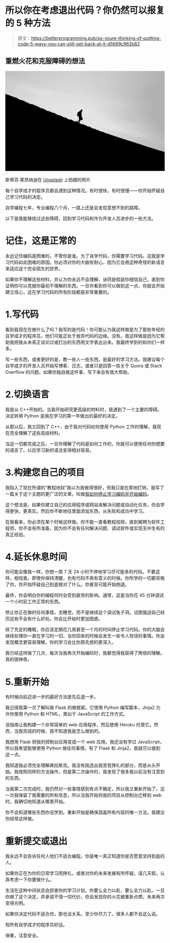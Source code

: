 # 所以你在考虑退出代码？你仍然可以报复的 5 种方法

> 原文：<https://betterprogramming.pub/so-youre-thinking-of-quitting-code-5-ways-you-can-still-get-back-at-it-d5689c962b82>

## 重燃火花和克服障碍的想法

![](img/6ffaeb8caf1524399301f009576940c9.png)

斯蒂芬·莱昂纳迪在 [Unsplash](https://unsplash.com?utm_source=medium&utm_medium=referral) 上拍摄的照片

每个自学成才的程序员都会遇到这种情况。有时很快，有时很慢——你开始怀疑自己学习代码的决定。

自学编程七年，专业编程八个月，一路上还是会发现意想不到的路障。

以下是我能够绕过这些障碍，回到学习代码和作为开发人员进步的一些方法。

# 记住，这是正常的

永远记住编码是困难的，不管你是谁。为了自学代码，你需要学习代码。这就是学习代码如此困难的原因。你必须对你的大脑有耐心，因为它会用这种奇怪的新语言来适应这个完全陌生的世界。

如果你不理解这些材料，并认为你永远不会理解，诀窍是假装你相信自己，直到你证明你可以克服你最初不理解的东西。一旦你看到你可以做到这一点，你就会开始建立信心，这在学习代码的所有阶段都是非常重要的。

# 1.写代码

看到我现在在做什么了吗？我写的是代码！你可能认为我这样做是为了那些年轻的自学成才的程序员，他们可能正处于放弃代码的边缘。没有。我这样做是因为它帮助我把我从未真正谈论过或打出的东西用文字表达出来。我最终学到的和你们一样多。

写一些东西，或者更好的是，教一些人一些东西，是最好的学习方法。我建议每个自学成才的开发人员开始写博客、日志，或者只是回答一些关于 Quora 或 Stack Overflow 的问题。如果你独自做这件事，写下来会有很大帮助。

# 2.切换语言

我是从 C++开始的。当我开始研究更高级的材料时，我遇到了一个主要的障碍。决定转用 Python 是我在学习的第一年做出的最好的决定。

从那以后，我又回到了 C++，由于我对代码如何使用 Python 工作的理解，我现在完全理解了这些高级材料。

当这一切都完成之后，一旦你理解了代码是如何工作的，你就可以使用任何你想要的语言了。以后学习新的语法变得相对容易。

# 3.构建您自己的项目

我陷入了现在所谓的“教程地狱”我以为我做得很好，但我只是在原地打转。我写了一篇关于这个主题的更广泛的文章，叫做[我如何停止学习编码并开始编码](/how-i-stopped-learning-to-code-and-started-e32614bccfd8)。

这个想法是，如果你建立自己的应用程序或网站来解决问题或自动化任务，你会学得更快，更真实。然后你不断地往里面添加东西，从失败和成功中学习。

在我看来，你必须在某个时候这样做。你不能一直看教程视频，直到被聘为软件工程师。你不会有所准备，因为你不会有任何解决问题、调试软件或实现无中生有的真正经验。

# 4.延长休息时间

你可能会像我一样。你想一周 7 天 24 小时不停地学习尽可能多的代码。不要这样。相信我，即使你保持清醒，也有代码不再有意义的时候。你所学的一切都背叛了你，你开始怀疑自己到底做对了什么。你甚至可能开始倒退。

最终，你会明白你的编程何时会受到疲劳的影响。通常，这是当你花 45 分钟调试一个小时前工作正常的东西。

停止你正在做的任何事情，去睡觉，而不是继续这个调试兔子洞。试图强迫自己经历这些不会有什么好处。你会比开始时更加困惑。

除了充足的睡眠，你应该定期花几周甚至一个月的时间停止学习代码。你的大脑会继续处理你一直在学习的一切，当你回来的时候会发生一些令人惊讶的事情。你会发现概念更容易理解，你的学习会比你原先想的更深入。

我已经这样做了几次，每次当我再次开始编码时，我都觉得我获得了两倍的理解。真的很神奇。

# 5.重新开始

有时候向前迈进一步的最好方法是先后退一步。

我记得我第一次了解叫做 Flask 的微框架。它使用 Python 编写脚本，Jinja2 允许你使用 Python 和 HTML，类似于 JavaScript 的工作方式。

该指南让我构建一个非常简单的 web 应用程序，然后使用 Heroku 托管它。然而，当我完成的时候，我不知道我是怎么做到的。

我想用 Flask 把我的控制台应用变成一个 web 应用。我还没有学过 JavaScript，所以我希望能够使用 Python 做任何事情，有了 Flask 和 Jinja2，我就可以做到这一点。

我知道我必须完全理解弗拉斯克。我没有挑选出我苦苦挣扎的部分，而是从头开始。我按照同样的方法操作，但是第二次操作时，我发现了很多我以前没有注意到的东西。

当我第二次完成时，我仍然对一些事情感到有点不确定，所以我又重新开始了。这一次我保留了我需要的所有信息，所以当我开始将我的项目从控制台迁移到 web 时，我确切地知道从哪里开始。

你不会知道哪些东西你没学到。重新开始是确保涵盖所有内容的唯一方法。我建议你经常这样做。

# 重新提交或退出

我永远不会告诉任何人他们不适合编程。你是唯一真正知道你是否愿意坚持到底的人。

如果你正在为你的日常学习而挣扎，或者对你的未来发展有所怀疑，请几天假，认真考虑一下你要做什么。

生活在这种中间状态会损害你的学习计划。你要么全力以赴，要么全力以赴。一旦你做了这个决定，并承诺不惜一切代价，你会发现你的火花被重新点燃，未来再次变得光明。

如果你决定代码不适合你，那也没关系。至少你尽力了。很多人都不会这么说。

祝所有自学成才的程序员好运。

保重，注意安全。